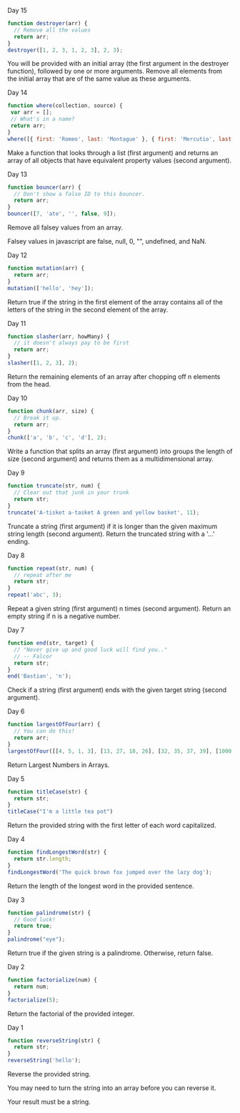 Day 15
```javascript
function destroyer(arr) {
  // Remove all the values
  return arr;
}
destroyer([1, 2, 3, 1, 2, 3], 2, 3);
```
You will be provided with an initial array (the first argument in the destroyer function), followed by one or more arguments. Remove all elements from the initial array that are of the same value as these arguments.

Day 14
```javascript
function where(collection, source) {
 var arr = [];
 // What's in a name?
 return arr;
}
where([{ first: 'Romeo', last: 'Montague' }, { first: 'Mercutio', last: null }, { first: 'Tybalt', last: 'Capulet' }], { last: 'Capulet' });
```
Make a function that looks through a list (first argument) and returns an array of all objects that have equivalent property values (second argument).

Day 13
```javascript
function bouncer(arr) {
  // Don't show a false ID to this bouncer.
  return arr;
}
bouncer([7, 'ate', '', false, 9]);
```
Remove all falsey values from an array.

Falsey values in javascript are false, null, 0, "", undefined, and NaN.

Day 12
```javascript
function mutation(arr) {
  return arr;
}
mutation(['hello', 'hey']);
```
Return true if the string in the first element of the array contains all of the letters of the string in the second element of the array.

Day 11
```javascript
function slasher(arr, howMany) {
  // it doesn't always pay to be first
  return arr;
}
slasher([1, 2, 3], 2);
```
Return the remaining elements of an array after chopping off n elements from the head.

Day 10
```javascript
function chunk(arr, size) {
  // Break it up.
  return arr;
}
chunk(['a', 'b', 'c', 'd'], 2);
```
Write a function that splits an array (first argument) into groups the length of size (second argument) and returns them as a multidimensional array.

Day 9
```javascript
function truncate(str, num) {
  // Clear out that junk in your trunk
  return str;
}
truncate('A-tisket a-tasket A green and yellow basket', 11);
```
Truncate a string (first argument) if it is longer than the given maximum string length (second argument). Return the truncated string with a '...' ending.

Day 8
```javascript
function repeat(str, num) {
  // repeat after me
  return str;
}
repeat('abc', 3);
```
Repeat a given string (first argument) n times (second argument). Return an empty string if n is a negative number.

Day 7
```javascript
function end(str, target) {
  // "Never give up and good luck will find you.."
  // -- Falcor
  return str;
}
end('Bastian', 'n');
```
Check if a string (first argument) ends with the given target string (second argument).

Day 6
```javascript
function largestOfFour(arr) {
  // You can do this!
  return arr;
}
largestOfFour([[4, 5, 1, 3], [13, 27, 18, 26], [32, 35, 37, 39], [1000, 1001, 857, 1]]);
```
Return Largest Numbers in Arrays.

Day 5
```javascript
function titleCase(str) {
  return str;
}
titleCase("I'm a little tea pot")
```
Return the provided string with the first letter of each word capitalized.

Day 4
```javascript
function findLongestWord(str) {
  return str.length;
}
findLongestWord('The quick brown fox jumped over the lazy dog');
```
Return the length of the longest word in the provided sentence.

Day 3
```javascript
function palindrome(str) {
  // Good luck!
  return true;
}
palindrome("eye");
```
Return true if the given string is a palindrome. Otherwise, return false.

Day 2
```javascript
function factorialize(num) {
  return num;
}
factorialize(5);
```
Return the factorial of the provided integer.

Day 1
```javascript
function reverseString(str) {
  return str;
}
reverseString('hello');
```
Reverse the provided string.

You may need to turn the string into an array before you can reverse it.

Your result must be a string.

